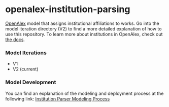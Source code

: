 # openalex-institution-parsing
[OpenAlex](https://openalex.org) model that assigns institutional affiliations to works. Go into the model iteration directory (V2) to find a more detailed explanation of how to use this repository. To learn more about institutions in OpenAlex, check out [the docs](https://docs.openalex.org/about-the-data/institution).

### Model Iterations
* V1
* V2 (current)

### Model Development
You can find an explanation of the modeling and deployment process at the following link:
[Institution Parser Modeling Process](https://docs.google.com/document/d/1ppbKRVtyneWc7Hjpo8TOm57YLGx1C2Oo/edit?usp=sharing&ouid=112616748913247881031&rtpof=true&sd=true)

